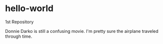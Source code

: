 # hello-world
1st Repository

Donnie Darko is still a confusing movie.
I'm pretty sure the airplane traveled through time.

